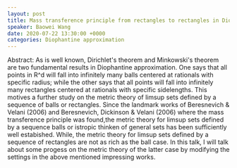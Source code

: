 ```yaml
---
layout: post
title: Mass transference principle from rectangles to rectangles in Diophantine approximation
speaker: Baowei Wang
date: 2020-07-22 13:30:00 +0000
categories: Diophantine approximation
---
```


Abstract: As is well known, Dirichlet's theorem and Minkowski's theorem are two fundamental results in Diophantine approximation. One says that all points in R^d will fall into infinitely many balls centered at rationals with specific radius; while the other says that all points will fall into infinitely many rectangles centered at rationals with specific sidelengths. This motives a further study on the metric theory of limsup sets defined by a sequence of balls or rectangles. Since the landmark works of Beresnevich & Velani (2006) and Beresnevich, Dickinson & Velani (2006) where the mass transference principle was found,the metric theory for limsup sets defined by a sequence balls or istropic thinken of general sets has been sufficiently well estabished. While, the metric theory for limsup sets defined by a sequence of rectangles are not as rich as the ball case. In this talk, I will talk about some progess on the metric theory of the latter case by modifying the settings in the above mentioned impressing works.  